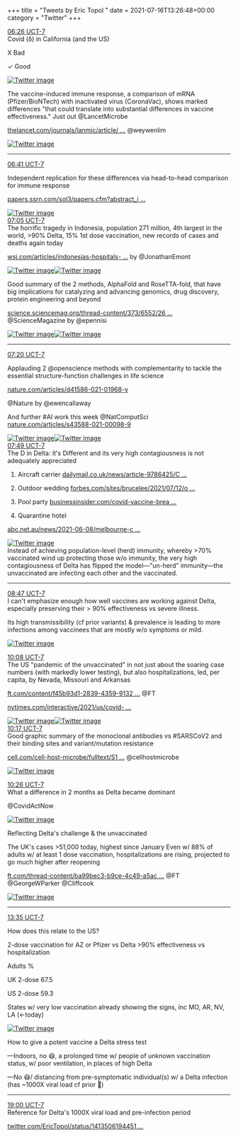 +++
title = "Tweets by Eric Topol " 
date = 2021-07-16T13:26:48+00:00
category = "Twitter"
+++
<div class="tweet"> 
<div class="profile"> 
<a href="https://twitter.com/erictopol/status/1416026533534130180" target="_blank" rel="noreferer">06:26 UCT-7</a> 
</div> 
<div class="content"> 
Covid (δ) in California (and the US)

X  Bad

✓ Good </div> 
<a href="/twitter/erictopol/images/E6a8XToVIAM7U-r.jpg"  ><img src="/twitter/erictopol/images/E6a8XToVIAM7U-r.jpg" alt="Twitter image" ></img></a></div> 
<div class="thread"> 
<div class="thread-content"> 
The vaccine-induced immune response, a comparison of mRNA (Pfizer/BioNTech) with inactivated virus (CoronaVac), shows marked differences "that could translate into substantial differences in vaccine effectiveness."  Just out @LancetMicrobe 

<a href="https://www.thelancet.com/journals/lanmic/article/PIIS2666-5247(21)00177-4/fulltext" target="_blank" rel="noreferer">thelancet.com/journals/lanmic/article/ ...</a> 
 @weywenlim </div> 
<a href="/twitter/erictopol/images/E6X0REEVkAAKokB.jpg"  ><img src="/twitter/erictopol/images/E6X0REEVkAAKokB.jpg" alt="Twitter image" ></img></a><hr><div class="profile"> 
<a href="https://twitter.com/erictopol/status/1416030348480184331" target="_blank" rel="noreferer">06:41 UCT-7</a> 
</div> 
<div class="content"> 
Independent replication for these differences via head-to-head comparison for immune response

<a href="https://papers.ssrn.com/sol3/papers.cfm?abstract_id=3884943" target="_blank" rel="noreferer">papers.ssrn.com/sol3/papers.cfm?abstract_i ...</a> 
 </div> 
<a href="/twitter/erictopol/images/E6a_0cRUcAIbqIH.jpg"  ><img src="/twitter/erictopol/images/E6a_0cRUcAIbqIH.jpg" alt="Twitter image" ></img></a></div> 
<div class="tweet"> 
<div class="profile"> 
<a href="https://twitter.com/erictopol/status/1416036156144164868" target="_blank" rel="noreferer">07:05 UCT-7</a> 
</div> 
<div class="content"> 
The horrific tragedy in Indonesia, population 271 million, 4th largest in the world, &gt;90% Delta, 15% 1st dose vaccination, new records of cases and deaths again today

<a href="https://www.wsj.com/articles/indonesias-hospitals-overflow-with-covid-19-patients-as-gravediggers-work-into-the-night-11626355571?mod=searchresults_pos2&page=1" target="_blank" rel="noreferer">wsj.com/articles/indonesias-hospitals- ...</a> 
 by @JonathanEmont </div> 
<a href="/twitter/erictopol/images/E6bDVqbUYAA6VCX.jpg"  ><img src="/twitter/erictopol/images/E6bDVqbUYAA6VCX.jpg" alt="Twitter image" ></img></a><a href="/twitter/erictopol/images/E6bEk_DVEAER0j0.jpg"  ><img src="/twitter/erictopol/images/E6bEk_DVEAER0j0.jpg" alt="Twitter image" ></img></a></div> 
<div class="thread"> 
<div class="thread-content"> 
Good summary of the 2 methods, AlphaFold and RoseTTA-fold, that have big implications for catalyzing and advancing genomics, drug discovery, protein engineering and beyond

<a href="https://science.sciencemag.org/thread-content/373/6552/262.summary" target="_blank" rel="noreferer">science.sciencemag.org/thread-content/373/6552/26 ...</a> 
 @ScienceMagazine by @epennisi </div> 
<a href="/twitter/erictopol/images/E6WygZ7VcAAS14l.jpg"  ><img src="/twitter/erictopol/images/E6WygZ7VcAAS14l.jpg" alt="Twitter image" ></img></a><a href="/twitter/erictopol/images/E6WyhoWVEAIqDDM.jpg"  ><img src="/twitter/erictopol/images/E6WyhoWVEAIqDDM.jpg" alt="Twitter image" ></img></a><hr><div class="profile"> 
<a href="https://twitter.com/erictopol/status/1416040089835106310" target="_blank" rel="noreferer">07:20 UCT-7</a> 
</div> 
<div class="content"> 
Applauding 2 @openscience methods with complementarity to tackle the essential structure-function challenges in life science

<a href="https://www.nature.com/articles/d41586-021-01968-y" target="_blank" rel="noreferer">nature.com/articles/d41586-021-01968-y</a> 


@Nature by @ewencallaway 

And further #AI work this week @NatComputSci  <a href="https://www.nature.com/articles/s43588-021-00098-9" target="_blank" rel="noreferer">nature.com/articles/s43588-021-00098-9</a> 
 </div> 
<a href="/twitter/erictopol/images/E6bIjpgVgAECufW.jpg"  ><img src="/twitter/erictopol/images/E6bIjpgVgAECufW.jpg" alt="Twitter image" ></img></a><a href="/twitter/erictopol/images/E6bI47GUcAA1prf.jpg"  ><img src="/twitter/erictopol/images/E6bI47GUcAA1prf.jpg" alt="Twitter image" ></img></a></div> 
<div class="tweet"> 
<div class="profile"> 
<a href="https://twitter.com/erictopol/status/1416047347641905153" target="_blank" rel="noreferer">07:49 UCT-7</a> 
</div> 
<div class="content"> 
The D in Delta: it's Different and its very high contagiousness is not adequately appreciated

1. Aircraft carrier <a href="https://www.dailymail.co.uk/news/article-9786425/Covid-19-outbreak-Royal-Navy-led-Carrier-Strike-Group.html" target="_blank" rel="noreferer">dailymail.co.uk/news/article-9786425/C ...</a> 


2. Outdoor wedding <a href="https://www.forbes.com/sites/brucelee/2021/07/12/outdoor-wedding-6-fully-vaccinated-infected-with-covid-19-delta-variant/?sh=558387f16c49" target="_blank" rel="noreferer">forbes.com/sites/brucelee/2021/07/12/o ...</a> 


3. Pool party <a href="https://www.businessinsider.com/covid-vaccine-breakthrough-infection-delta-variant-fully-vaccinated-las-vegas-2021-7" target="_blank" rel="noreferer">businessinsider.com/covid-vaccine-brea ...</a> 


4. Quarantine hotel

<a href="https://www.abc.net.au/news/2021-06-08/melbourne-covid-outbreak-delta-strain-link-hotel-quarantine/100183468" target="_blank" rel="noreferer">abc.net.au/news/2021-06-08/melbourne-c ...</a> 
 </div> 
<a href="/twitter/erictopol/images/E6bOOe0VoAIJzJM.png"  ><img src="/twitter/erictopol/images/E6bOOe0VoAIJzJM.png" alt="Twitter image" ></img></a></div> 
<div class="thread"> 
<div class="thread-content"> 
Instead of achieving population-level (herd) immunity, whereby &gt;70% vaccinated wind up protecting those w/o immunity, the very high contagiousness of Delta has flipped the model—"un-herd" immunity—the unvaccinated are infecting each other and the vaccinated.</div> 
<hr><div class="profile"> 
<a href="https://twitter.com/erictopol/status/1416062063558893569" target="_blank" rel="noreferer">08:47 UCT-7</a> 
</div> 
<div class="content"> 
I can't emphasize enough how well vaccines are working against Delta, especially preserving their &gt; 90% effectiveness vs severe illness. 

Its high transmissibility (cf prior variants) &amp; prevalence is leading to more infections among vaccinees that are mostly w/o symptoms or mild. </div> 
<a href="/twitter/erictopol/images/E6bbSELVUAEgJGr.jpg"  ><img src="/twitter/erictopol/images/E6bbSELVUAEgJGr.jpg" alt="Twitter image" ></img></a></div> 
<div class="tweet"> 
<div class="profile"> 
<a href="https://twitter.com/erictopol/status/1416082437847670785" target="_blank" rel="noreferer">10:08 UCT-7</a> 
</div> 
<div class="content"> 
The US "pandemic of the unvaccinated" in not just about the soaring case numbers (with markedly lower testing), but also hospitalizations, led, per capita, by Nevada,  Missouri and Arkansas

<a href="https://www.ft.com/content/f45b93d1-2839-4359-9132-3744014cb789" target="_blank" rel="noreferer">ft.com/content/f45b93d1-2839-4359-9132 ...</a> 
 @FT 

<a href="https://www.nytimes.com/interactive/2021/us/covid-cases.html" target="_blank" rel="noreferer">nytimes.com/interactive/2021/us/covid- ...</a> 
 </div> 
<a href="/twitter/erictopol/images/E6buFeQVUAExqPZ.jpg"  ><img src="/twitter/erictopol/images/E6buFeQVUAExqPZ.jpg" alt="Twitter image" ></img></a><a href="/twitter/erictopol/images/E6bu1uYUcAAWBDM.jpg"  ><img src="/twitter/erictopol/images/E6bu1uYUcAAWBDM.jpg" alt="Twitter image" ></img></a></div> 
<div class="tweet"> 
<div class="profile"> 
<a href="https://twitter.com/erictopol/status/1416084655078473728" target="_blank" rel="noreferer">10:17 UCT-7</a> 
</div> 
<div class="content"> 
Good graphic summary of the monoclonal antibodies vs #SARSCoV2 and their binding sites and variant/mutation resistance

<a href="https://www.cell.com/cell-host-microbe/fulltext/S1931-3128(21)00283-3#relatedArticles" target="_blank" rel="noreferer">cell.com/cell-host-microbe/fulltext/S1 ...</a> 
 @cellhostmicrobe </div> 
<a href="/twitter/erictopol/images/E6bxDmpUcAA1hWO.jpg"  ><img src="/twitter/erictopol/images/E6bxDmpUcAA1hWO.jpg" alt="Twitter image" ></img></a></div> 
<div class="tweet"> 
<div class="profile"> 
<a href="https://twitter.com/erictopol/status/1416086829648863232" target="_blank" rel="noreferer">10:26 UCT-7</a> 
</div> 
<div class="content"> 
What a difference in 2 months as Delta became dominant 

@CovidActNow </div> 
<a href="/twitter/erictopol/images/E6bzbHdVIAEzQgW.jpg"  ><img src="/twitter/erictopol/images/E6bzbHdVIAEzQgW.jpg" alt="Twitter image" ></img></a></div> 
<div class="thread"> 
<div class="thread-content"> 
Reflecting Delta's challenge &amp; the unvaccinated

The UK's cases &gt;51,000 today, highest since January Even w/ 88% of adults w/ at least 1 dose vaccination, hospitalizations are rising, projected to go much higher after reopening

<a href="https://www.ft.com/thread-content/ba99bec3-b9ce-4c49-a5ac-d258e709d266" target="_blank" rel="noreferer">ft.com/thread-content/ba99bec3-b9ce-4c49-a5ac ...</a> 
 @FT @GeorgeWParker @Cliffcook </div> 
<a href="/twitter/erictopol/images/E6cYSfyUUAE2w7Y.jpg"  ><img src="/twitter/erictopol/images/E6cYSfyUUAE2w7Y.jpg" alt="Twitter image" ></img></a><hr><div class="profile"> 
<a href="https://twitter.com/erictopol/status/1416134334029828096" target="_blank" rel="noreferer">13:35 UCT-7</a> 
</div> 
<div class="content"> 
How does this relate to the US?

2-dose vaccination for AZ or Pfizer vs Delta &gt;90% effectiveness vs hospitalization

Adults % 

UK 2-dose 67.5

US 2-dose 59.3

States w/ very low vaccination already showing the signs, inc MO, AR, NV, LA (&lt;-today) </div> 
<a href="/twitter/erictopol/images/E6cdvwZVEAEp5hf.jpg"  ><img src="/twitter/erictopol/images/E6cdvwZVEAEp5hf.jpg" alt="Twitter image" ></img></a></div> 
<div class="thread"> 
<div class="thread-content"> 
How to give a potent vaccine a Delta stress test

—Indoors, no 😷, a prolonged time w/ people of unknown vaccination status, w/ poor ventilation, in places of high Delta

—No 😷/ distancing from pre-symptomatic individual(s) w/ a Delta infection (has ~1000X viral load cf prior 🦠)</div> 
<hr><div class="profile"> 
<a href="https://twitter.com/erictopol/status/1416216234111037444" target="_blank" rel="noreferer">19:00 UCT-7</a> 
</div> 
<div class="content"> 
Reference for Delta's 1000X viral load and pre-infection period 

<a href="https://twitter.com/EricTopol/status/1413506194451288066" target="_blank" rel="noreferer">twitter.com/EricTopol/status/1413506194451 ...</a> 
</div> 
</div> 



